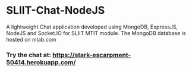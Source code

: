 # SLIIT-Chat-NodeJS
A lightweight Chat application developed using MongoDB, ExpressJS, NodeJS and Socket.IO for SLIIT MTIT module.
The MongoDB database is hosted on mlab.com

### Try the chat at: https://stark-escarpment-50414.herokuapp.com/
